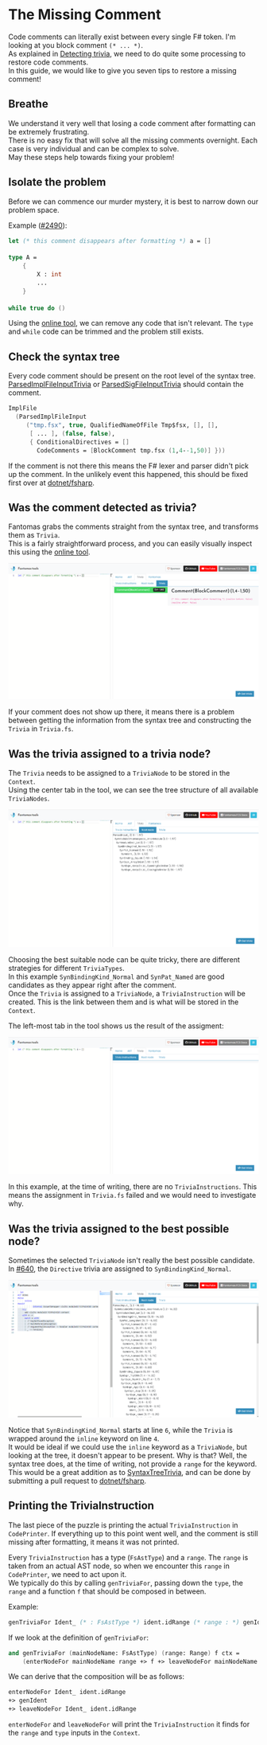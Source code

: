 ﻿---
category: Contributors
categoryindex: 2
index: 10
---
# The Missing Comment

Code comments can literally exist between every single F# token. I'm looking at you block comment `(* ... *)`.  
As explained in [Detecting trivia](./Prepare%20Context.html#Detecting-trivia), we need to do quite some processing to restore code comments.  
In this guide, we would like to give you seven tips to restore a missing comment!

## Breathe

We understand it very well that losing a code comment after formatting can be extremely frustrating.  
There is no easy fix that will solve all the missing comments overnight. Each case is very individual and can be complex to solve.  
May these steps help towards fixing your problem!

## Isolate the problem

Before we can commence our murder mystery, it is best to narrow down our problem space.

Example ([#2490](https://github.com/fsprojects/fantomas/issues/2490)):

```fsharp
let (* this comment disappears after formatting *) a = []

type A = 
    {
        X : int
        ...
    }

while true do ()
```

Using the [online tool](https://fsprojects.github.io/fantomas-tools/#/fantomas/preview), we can remove any code that isn't relevant.
The `type` and `while` code can be trimmed and the problem still exists.

## Check the syntax tree

Every code comment should be present on the root level of the syntax tree.
[ParsedImplFileInputTrivia](../../reference/fsharp-compiler-syntaxtrivia-parsedimplfileinputtrivia.html) or [ParsedSigFileInputTrivia](../../reference/fsharp-compiler-syntaxtrivia-parsedsigfileinputtrivia.html) should contain the comment.

```fsharp
ImplFile
  (ParsedImplFileInput
     ("tmp.fsx", true, QualifiedNameOfFile Tmp$fsx, [], [],
      [ ... ], (false, false),
      { ConditionalDirectives = []
        CodeComments = [BlockComment tmp.fsx (1,4--1,50)] }))
```

If the comment is not there this means the F# lexer and parser didn't pick up the comment. In the unlikely event this happened, this should be fixed first over at [dotnet/fsharp](https://github.com/dotnet/fsharp).

## Was the comment detected as trivia?

Fantomas grabs the comments straight from the syntax tree, and transforms them as `Trivia`.  
This is a fairly straightforward process, and you can easily visually inspect this using the [online tool](https://fsprojects.github.io/fantomas-tools/#/trivia).

![Trivia in online tool](../../images/online-tool-trivia-1.png)

If your comment does not show up there, it means there is a problem between getting the information from the syntax tree and constructing the `Trivia` in `Trivia.fs`.

## Was the trivia assigned to a trivia node?

The `Trivia` needs to be assigned to a `TriviaNode` to be stored in the `Context`.  
Using the center tab in the tool, we can see the tree structure of all available `TriviaNodes`.

![Root node in online tool](../../images/online-tool-trivia-2.png)

Choosing the best suitable node can be quite tricky, there are different strategies for different `TriviaTypes`.  
In this example `SynBindingKind_Normal` and `SynPat_Named` are good candidates as they appear right after the comment.  
Once the `Trivia` is assigned to a `TriviaNode`, a `TriviaInstruction` will be created. This is the link between them and is what will be stored in the `Context`.

The left-most tab in the tool shows us the result of the assigment:

![Trivia Instructions in online tool](../../images/online-tool-trivia-3.png)

In this example, at the time of writing, there are no `TriviaInstructions`. This means the assignment in `Trivia.fs` failed and we would need to investigate why.

## Was the trivia assigned to the best possible node?

Sometimes the selected `TriviaNode` isn't really the best possible candidate.
In [#640](https://github.com/fsprojects/fantomas/issues/640), the `Directive` trivia are assigned to `SynBindingKind_Normal`.

![Wrong node assignment in online tool](../../images/online-tool-trivia-4.png)

Notice that `SynBindingKind_Normal` starts at line `6`, while the `Trivia` is wrapped around the `inline` keyword on line `4`.  
It would be ideal if we could use the `inline` keyword as a `TriviaNode`, but looking at the tree, it doesn't appear to be present.
Why is that? Well, the syntax tree does, at the time of writing, not provide a `range` for the keyword.  
This would be a great addition as to [SyntaxTreeTrivia](../../reference/fsharp-compiler-syntaxtrivia.html), and can be done by submitting a pull request to [dotnet/fsharp](https://github.com/dotnet/fsharp).

## Printing the TriviaInstruction

The last piece of the puzzle is printing the actual `TriviaInstruction` in `CodePrinter`.
If everything up to this point went well, and the comment is still missing after formatting, it means it was not printed.

Every `TriviaInstruction` has a type (`FsAstType`) and a `range`. The `range` is taken from an actual AST node, so when we encounter this `range` in `CodePrinter`, we need to act upon it.  
We typically do this by calling `genTriviaFor`, passing down the `type`, the `range` and a function `f` that should be composed in between.

Example:

```fsharp
genTriviaFor Ident_ (* : FsAstType *) ident.idRange (* range : *) genIdent (* : Context -> Context *) 
```

If we look at the definition of `genTriviaFor`:

```fsharp
and genTriviaFor (mainNodeName: FsAstType) (range: Range) f ctx =
    (enterNodeFor mainNodeName range +> f +> leaveNodeFor mainNodeName range) ctx
```

We can derive that the composition will be as follows:

```fsharp
enterNodeFor Ident_ ident.idRange
+> genIdent
+> leaveNodeFor Ident_ ident.idRange
```

`enterNodeFor` and `leaveNodeFor` will print the `TriviaInstruction` it finds for the `range` and `type` inputs in the `Context`.

<fantomas-nav previous="./How%20Can%20I%20Contribute.html"></fantomas-nav>